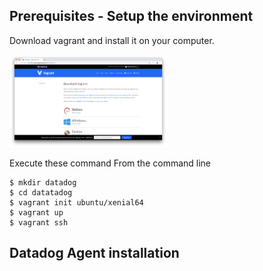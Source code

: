 ## Prerequisites - Setup the environment

Download vagrant and install it on your computer.

<img src="img/001-vagrant-download.png" width="50%"/>

Execute these command From the command line 
```console
$ mkdir datadog
$ cd datatadog
$ vagrant init ubuntu/xenial64
$ vagrant up
$ vagrant ssh
```

## Datadog Agent installation

